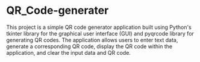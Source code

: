 # QR_Code-generater
This project is a simple QR code generator application built using Python's tkinter library for the graphical user interface (GUI) and pyqrcode library for generating QR codes. The application allows users to enter text data, generate a corresponding QR code, display the QR code within the application, and clear the input data and QR code.
